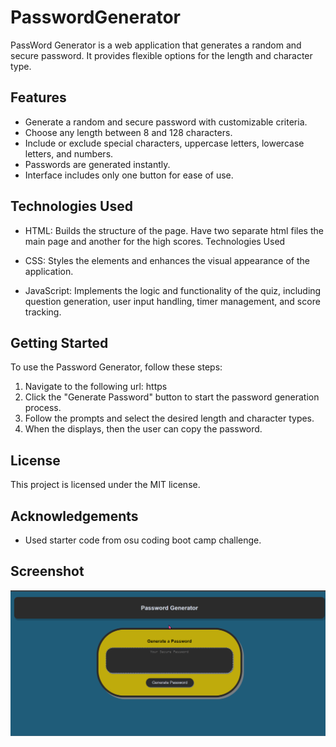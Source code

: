 # PasswordGenerator

PassWord Generator is a web application that generates a random and secure password. It provides flexible options for the length and character type.

## Features
- Generate a random and secure password with customizable criteria.
- Choose any length between 8 and 128 characters.
- Include or exclude special characters, uppercase letters, lowercase letters, and numbers.
- Passwords are generated instantly.
- Interface includes only one button for ease of use.

## Technologies Used
- HTML: Builds the structure of the page. Have two separate html files the main page and another for the high scores.
Technologies Used

- CSS: Styles the elements and enhances the visual appearance of the application.

- JavaScript: Implements the logic and functionality of the quiz, including question generation, user input handling, timer management, and score tracking.

## Getting Started
To use the Password Generator, follow these steps:

1. Navigate to the following url: https
2. Click the "Generate Password" button to start the password generation process.
3. Follow the prompts and select the desired length and character types.
4. When the displays, then the user can copy the password.

## License
This project is licensed under the MIT license.

## Acknowledgements

- Used starter code from osu coding boot camp challenge.
## Screenshot
![Password-Generator](image.png)